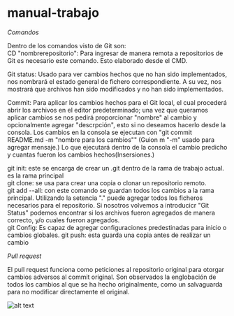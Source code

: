 # manual-trabajo

_Comandos_ 


  Dentro de los comandos visto de Git son:  
CD "nombrerepositorio": Para ingresar de manera remota a repositorios de Git es necesario este comando. Esto elaborado desde el CMD.

Git status: Usado para ver cambios hechos que no han sido implementados, nos nombrará el estado general de fichero correspondiente. A su vez, nos mostrará que archivos han sido modificados y no han sido implementados. 

Commit: Para aplicar los cambios hechos para el Git local, el cual procederá abrir los archivos en el editor predeterminado; una vez que queramos aplicar cambios se nos pedirá proporcionar "nombre" al cambio y opcionalmente agregar "descrpción", esto si no deseamos hacerlo desde la consola.
Los cambios en la consola se ejecutan con "git commit README.md -m "nombre para los cambios"" (Guion m "-m" usado para agregar mensaje.) Lo que ejecutará dentro de la consola el cambio predicho y cuantas fueron los cambios hechos(Insersiones.)
 
git init: este se encarga de crear un .git dentro de la rama de trabajo actual. es la rama principal  
git clone: se usa para crear una copia o clonar un repositorio remoto.  
git add --all: con este comando se guardan todos los cambios a la rama principal. Utilizando la setencia "." puede agregar todos los ficheros necesarios para el repositorio. Si nosotros volvemos a introducicr "Git Status" podemos encontrar si los archivos fueron agregados de manera correcto, y/o cuales fueron agregados.   
git Config: Es capaz de agregar configuraciones predestinadas para inicio o cambios globales. 
git push: esta guarda una copia antes de realizar un cambio


_Pull request_

El pull request funciona como peticiones al repositorio original para otorgar cambios adversos al commit original. Son observados la englobación de todos los cambios al que se ha hecho originalmente, como un salvaguarda para no modificar directamente el original. 

![alt text](https://raw.githubusercontent.com/sof1asinaloa/manualtrabajo/main/Pulrquest.png)






